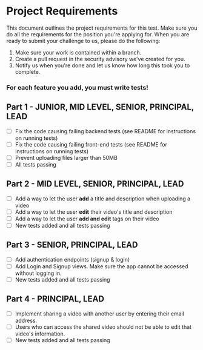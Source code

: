# Project Requirements

This document outlines the project requirements for this test. Make sure you do all the requirements for the position you're applying for. When you are ready to submit your challenge to us, please do the following:
1. Make sure your work is contained within a branch.
2. Create a pull request in the security advisory we've created for you.
3. Notify us when you're done and let us know how long this took you to complete.

### **For each feature you add, you must write tests!**

## Part 1 - JUNIOR, MID LEVEL, SENIOR, PRINCIPAL, LEAD

- [ ] Fix the code causing failing backend tests (see README for instructions on running tests)
- [ ] Fix the code causing failing front-end tests (see README for instructions on running tests)
- [ ] Prevent uploading files larger than 50MB
- [ ] All tests passing

## Part 2 - MID LEVEL, SENIOR, PRINCIPAL, LEAD

- [ ] Add a way to let the user **add** a title and description when uploading a video
- [ ] Add a way to let the user **edit** their video's title and description
- [ ] Add a way to let the user **add and edit** tags on their video
- [ ] New tests added and all tests passing

## Part 3 - SENIOR, PRINCIPAL, LEAD

- [ ] Add authentication endpoints (signup & login)
- [ ] Add Login and Signup views. Make sure the app cannot be accessed without logging in.
- [ ] New tests added and all tests passing

## Part 4 - PRINCIPAL, LEAD

- [ ] Implement sharing a video with another user by entering their email address.
- [ ] Users who can access the shared video should not be able to edit that video's information.
- [ ] New tests added and all tests passing
